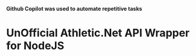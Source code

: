 **Github Copilot was used to automate repetitive tasks**

# UnOfficial Athletic.Net API Wrapper for NodeJS